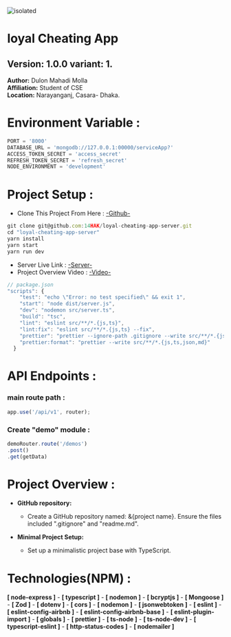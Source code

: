 <img src="https://www.wikihow.com/images/thumb/a/a2/Cheating-Secret-Messaging-Apps-That-Look-Like-Games-Step-2.jpg/v4-460px-Cheating-Secret-Messaging-Apps-That-Look-Like-Games-Step-2.jpg.webp" alt="isolated" width="full" style="margin: 0 auto;"/>

# loyal Cheating App
**Version:** 1.0.0
**variant:** 1.
---
**Author:** Dulon Mahadi Molla  
**Affiliation:** Student of CSE  
**Location:** Narayanganj, Casara- Dhaka.

# Environment Variable :
```javascript
PORT = '8000'
DATABASE_URL = 'mongodb://127.0.0.1:00000/serviceApp?'
ACCESS_TOKEN_SECRET = 'access_secret'
REFRESH_TOKEN_SECRET = 'refresh_secret'
NODE_ENVIRONMENT = 'development'
```

# Project Setup :
- Clone This Project From Here : [-Github-](git@github.com:14HAK/loyal-cheating-app-server.git)

```javascript
git clone git@github.com:14HAK/loyal-cheating-app-server.git
cd "loyal-cheating-app-server"
yarn install
yarn start
yarn run dev
```

- Server Live Link : [-Server-](https://server.com/server-link-here)<!-- todo -->
- Project Overview Video : [-Video-](https://promo.com/promo-video-here)

```javascript
// package.json
"scripts": {
    "test": "echo \"Error: no test specified\" && exit 1",
    "start": "node dist/server.js",
    "dev": "nodemon src/server.ts",
    "build": "tsc",
    "lint": "eslint src/**/*.{js,ts}",
    "lint:fix": "eslint src/**/*.{js,ts} --fix",
    "prettier": "prettier --ignore-path .gitignore --write src/**/*.{js,ts,json}",
    "prettier:format": "prettier --write src/**/*.{js,ts,json,md}"
  }
```

# API Endpoints :

### main route path :
```javascript
app.use('/api/v1', router);
```

### Create "demo" module :
```javascript
demoRouter.route('/demos')
.post()
.get(getData)
```

# Project Overview :<!-- todo -->
- **GitHub repository:**
  - Create a GitHub repository named: &{project name}. Ensure the files included ".gitignore" and "readme.md".

- **Minimal Project Setup:**
  - Set up a minimalistic project base with TypeScript.

# Technologies(NPM) :<!-- todo at the last of day -->
**[ node-express ]** - **[ typescript ]** - **[ nodemon ]** - **[ bcryptjs ]** - **[ Mongoose ]** - **[ Zod ]** -
**[ dotenv ]** - **[ cors ]** - **[ nodemon ]** - **[ jsonwebtoken ]** - **[ eslint ]** - **[ eslint-config-airbnb ]** -
**[ eslint-config-airbnb-base ]** - **[ eslint-plugin-import ]** - **[ globals ]** - **[ prettier ]** - **[ ts-node ]** -
**[ ts-node-dev ]** - **[ typescript-eslint ]** - **[ http-status-codes ]** - **[ nodemailer ]**
